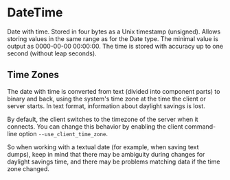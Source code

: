 <a name="data_type-datetime"></a>

# DateTime

Date with time. Stored in four bytes as a Unix timestamp (unsigned). Allows storing values in the same range as for the Date type. The minimal value is output as 0000-00-00 00:00:00.
The time is stored with accuracy up to one second (without leap seconds).

## Time Zones

The date with time is converted from text (divided into component parts) to binary and back, using the system's time zone at the time the client or server starts. In text format, information about daylight savings is lost.

By default, the client switches to the timezone of the server when it connects. You can change this behavior by enabling the client command-line option `--use_client_time_zone`.

So when working with a textual date (for example, when saving text dumps), keep in mind that there may be ambiguity during changes for daylight savings time, and there may be problems matching data if the time zone changed.

